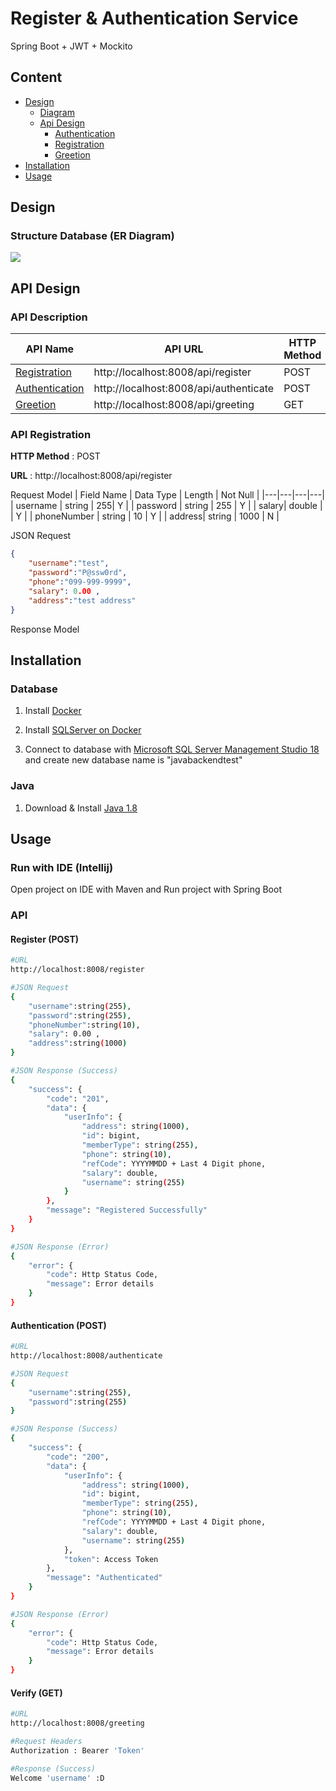 # Register & Authentication Service 

Spring Boot + JWT + Mockito
## Content
- [Design](#Design)  
  - [Diagram](#ER-Diagram)
  - [Api Design](#Api-Design)
    - [Authentication](#API-Authentication)
    - [Registration](#API-Registration)
    - [Greetion](#API-Greetion)
- [Installation](#Installation)
- [Usage](#Usage) 

## Design
### Structure Database (ER Diagram)
![](images/er-daigram.png)

## API Design
### API Description
|  API Name| API URL  | HTTP Method |
|---|---|---|
|  [Registration](#API-Registeration) | http://localhost:8008/api/register    | POST |
|  [Authentication](#API-Authentication)| http://localhost:8008/api/authenticate | POST |
|  [Greetion](#API-Greetion) | http://localhost:8008/api/greeting | GET |

### API Registration
**HTTP Method** : POST

**URL** : http://localhost:8008/api/register

Request Model
|  Field Name | Data Type  | Length | Not Null |
|---|---|---|---|
| username  | string    | 255| Y |
| password | string | 255 | Y |
| salary| double | | Y |
| phoneNumber | string | 10 | Y |
| address| string | 1000 | N | 

JSON Request
```json
{
    "username":"test",
    "password":"P@ssw0rd",
    "phone":"099-999-9999",
    "salary": 0.00 ,
    "address":"test address"
}
```
Response Model

## Installation
### Database

1. Install [Docker](https://www.docker.com/products/docker-desktop) 

2. Install [SQLServer on Docker](https://octopus.com/blog/running-sql-server-developer-install-with-docker)

3. Connect to database with [Microsoft SQL Server Management Studio 18](https://docs.microsoft.com/en-us/sql/ssms/download-sql-server-management-studio-ssms?view=sql-server-ver15) and create new database name is "javabackendtest"

### Java
1. Download & Install [Java 1.8](https://www.oracle.com/java/technologies/javase/javase-jdk8-downloads.html)



## Usage
### Run with IDE (Intellij)
 Open project on IDE with Maven and Run project with Spring Boot
### API 
#### Register (POST)


```bash
#URL
http://localhost:8008/register

#JSON Request
{
    "username":string(255),
    "password":string(255),
    "phoneNumber":string(10),
    "salary": 0.00 ,
    "address":string(1000)
}

#JSON Response (Success)
{
    "success": {
        "code": "201",
        "data": {
            "userInfo": {
                "address": string(1000),
                "id": bigint,
                "memberType": string(255),
                "phone": string(10),
                "refCode": YYYYMMDD + Last 4 Digit phone,
                "salary": double,
                "username": string(255)
            }
        },
        "message": "Registered Successfully"
    }
}

#JSON Response (Error)
{
    "error": {
        "code": Http Status Code,
        "message": Error details
    }
}

```
#### Authentication (POST)


```bash
#URL
http://localhost:8008/authenticate

#JSON Request
{
    "username":string(255),
    "password":string(255)
}

#JSON Response (Success)
{
    "success": {
        "code": "200",
        "data": {
            "userInfo": {
                "address": string(1000),
                "id": bigint,
                "memberType": string(255),
                "phone": string(10),
                "refCode": YYYYMMDD + Last 4 Digit phone,
                "salary": double,
                "username": string(255)
            },
            "token": Access Token
        },
        "message": "Authenticated"
    }
}

#JSON Response (Error)
{
    "error": {
        "code": Http Status Code,
        "message": Error details
    }
}

```
#### Verify (GET)


```bash
#URL
http://localhost:8008/greeting

#Request Headers
Authorization : Bearer 'Token'

#Response (Success)
Welcome 'username' :D

```
